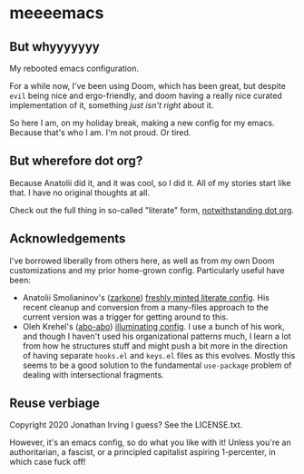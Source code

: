 # meeeemacs

## But whyyyyyyy

My rebooted emacs configuration.

For a while now, I've been using Doom, which has been great, but despite `evil` being nice and ergo-friendly, and doom having a really nice curated implementation of it, something _just isn't right_ about it.

So here I am, on my holiday break, making a new config for my emacs. Because that's who I am. I'm not proud. Or tired.

## But wherefore dot org?

Because Anatolii did it, and it was cool, so I did it. All of my stories start like that. I have no original thoughts at all.

Check out the full thing in so-called "literate" form, [notwithstanding dot org](https://github.com/j0ni/neumacs/blob/master/notwithstanding.org).

## Acknowledgements

I've borrowed liberally from others here, as well as from my own Doom customizations and my prior home-grown config. Particularly useful have been:

* Anatolii Smolianinov's ([zarkone](https://github.com/zarkone)) [freshly minted literate config](https://github.com/zarkone/literally.el). His recent cleanup and conversion from a many-files approach to the current version was a trigger for getting around to this.
* Oleh Krehel's ([abo-abo](https://github.com/abo-abo)) [illuminating config](https://github.com/abo-abo/oremacs). I use a bunch of his work, and though I haven't used his organizational patterns much, I learn a lot from how he structures stuff and might push a bit more in the direction of having separate `hooks.el` and `keys.el` files as this evolves. Mostly this seems to be a good solution to the fundamental `use-package` problem of dealing with intersectional fragments.

## Reuse verbiage

Copyright 2020 Jonathan Irving I guess? See the LICENSE.txt.

However, it's an emacs config, so do what you like with it! Unless you're an authoritarian, a fascist, or a principled capitalist aspiring 1-percenter, in which case fuck off!
